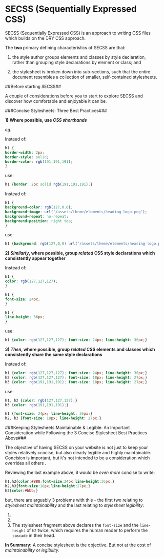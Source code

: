 # SECSS (Sequentially Expressed CSS)
SECSS (Sequentially Expressed CSS) is an approach to writing CSS files which builds on the DRY CSS approach.

The **two** primary defining characteristics of SECSS are that:

1. the style author groups elements and classes by style declaration, rather than grouping style declarations by element or class; and

2. the stylesheet is broken down into sub-sections, such that the entire document resembles a collection of smaller, self-contained stylesheets.

##Before starting SECSS##

A couple of considerations before you to start to explore SECSS and discover how comfortable and enjoyable it can be. 

###Concise Stylesheets: Three Best Practices###

**1) Where possible, use *CSS shorthands***

*eg.*

Instead of:

``` css
h1 {
border-width: 2px;
border-style: solid;
border-color: rgb(191,191,191);
}
```

use:

``` css
h1 {border: 2px solid rgb(191,191,191);}
```

Instead of:

``` css
h1 {
background-color: rgb(127,0,0);
background-image: url('/assets/theme/elements/heading-logo.png');
background-repeat: no-repeat;
background-position: right top;
}
```

use:

``` css
h1 {background: rgb(127,0,0) url('/assets/theme/elements/heading-logo.png') no-repeat right top;}
```


**2) *Similarly*, where possible, group *related* CSS style declarations which consistently appear together**

Instead of:

``` css
h1 {
color: rgb(127,127,127);
}

h1 {
font-size: 24px;
}

h1 {
line-height: 36px;
}
```

use:

``` css
h1 {color: rgb(127,127,127); font-size: 24px; line-height: 36px;}
```

**3) *Then*, where possible, group *related* CSS elements and classes which consistently share the same style declarations**

Instead of:

``` css
h1 {color: rgb(127,127,127); font-size: 24px; line-height: 36px;}
h2 {color: rgb(127,127,127); font-size: 18px; line-height: 27px;}
h3 {color: rgb(191,191,191); font-size: 18px; line-height: 27px;}
```

use:

``` css
h1, h2 {color: rgb(127,127,127);}
h3 {color: rgb(191,191,191);}

h1 {font-size: 24px; line-height: 36px;}
h2, h3 {font-size: 18px; line-height: 27px;}

```

###Keeping Stylesheets Maintainable & Legible: An Important Consideration while Following the 3 Concise Stylesheet Best Practices Above###

The objective of having SECSS on your website is not just to keep your styles relatively concise, but also clearly legible and highly maintainable. Concision is important, but it's not intended to be a consideration which overrides all others .

Reviewing the last example above, it would be *even more* concise to write:

``` css
h1,h2{color:#888;font-size:24px;line-height:36px;}
h2,h3{font-size:18px;line-height:27px;}
h3{color:#bbb;}
```
but, there are arguably 3 problems with this - the first two relating to *stylesheet maintainability* and the last relating to *stylesheet legibility*:

1.
2.
3. The stylesheet fragment above declares the `font-size` and the `line-height` of `h2` twice, which requires the human reader to perform the `cascade` in their head.

**In Summary:** A concise stylesheet is the objective. But not at the cost of *maintainability* or *legibility*.
